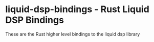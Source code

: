 # liquid-dsp-bindings - Rust Liquid DSP Bindings

These are the Rust higher level bindings to the liquid dsp library
